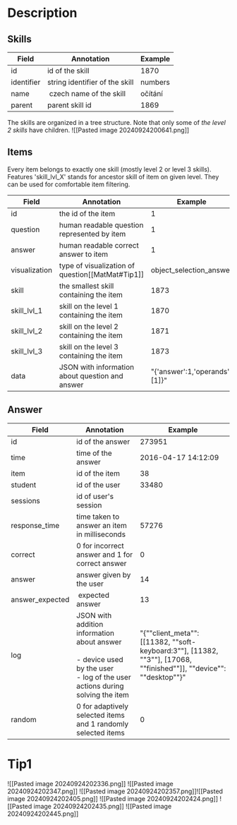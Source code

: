 # Description
## Skills
| Field      | Annotation                     | Example |
| ---------- | ------------------------------ | ------- |
| id         | id of the skill                | 1870    |
| identifier | string identifier of the skill | numbers |
| name       |  czech name of the skill       | očítání |
| parent     | parent skill id                | 1869    |
The skills are organized in a tree structure. Note that only some of _the level 2 skills_ have children.
![[Pasted image 20240924200641.png]]
## Items
Every item belongs to exactly one skill (mostly level 2 or level 3 skills). Features 'skill_lvl_X' stands for ancestor skill of item on given level. They can be used for comfortable item filtering.

| Field         | Annotation                                       | Example                       |
| ------------- | ------------------------------------------------ | ----------------------------- |
| id            | the id of the item                               | 1                             |
| question      | human readable question represented by item      | 1                             |
| answer        | human readable correct answer to item            | 1                             |
| visualization | type of visualization of question[[MatMat#Tip1]] | object_selection_answer       |
| skill         | the smallest skill containing the item           | 1873                          |
| skill_lvl_1   | skill on the level 1 containing the item         | 1870                          |
| skill_lvl_2   | skill on the level 2 containing the item         | 1871                          |
| skill_lvl_3   | skill on the level 3 containing the item         | 1873                          |
| data          | JSON with information about question and answer  | "{'answer':1,'operands':[1]}" |
## Answer
| Field           | Annotation                                                                                                                        | Example                                                                                                             |
| --------------- | --------------------------------------------------------------------------------------------------------------------------------- | ------------------------------------------------------------------------------------------------------------------- |
| id              | id of the answer                                                                                                                  | 273951                                                                                                              |
| time            | time of the answer                                                                                                                | 2016-04-17 14:12:09                                                                                                 |
| item            | id of the item                                                                                                                    | 38                                                                                                                  |
| student         | id of the user                                                                                                                    | 33480                                                                                                               |
| sessions        | id of user's session                                                                                                              |                                                                                                                     |
| response_time   | time taken to answer an item in milliseconds                                                                                      | 57276                                                                                                               |
| correct         | 0 for incorrect answer and 1 for correct answer                                                                                   | 0                                                                                                                   |
| answer          | answer given by the user                                                                                                          | 14                                                                                                                  |
| answer_expected |  expected answer                                                                                                                  | 13                                                                                                                  |
| log             | JSON with addition information about answer<br><br>- device used by the user<br>- log of the user actions during solving the item | "{""client_meta"": [[11382, ""soft-keyboard:3""], [11382, ""3""], [17068, ""finished""]], ""device"": ""desktop""}" |
| random          | 0 for adaptively selected items and 1 randomly selected items                                                                     | 0                                                                                                                   |
# Tip1
![[Pasted image 20240924202336.png]]
![[Pasted image 20240924202347.png]]
![[Pasted image 20240924202357.png]]![[Pasted image 20240924202405.png]]
![[Pasted image 20240924202424.png]]
![[Pasted image 20240924202435.png]]
![[Pasted image 20240924202445.png]]